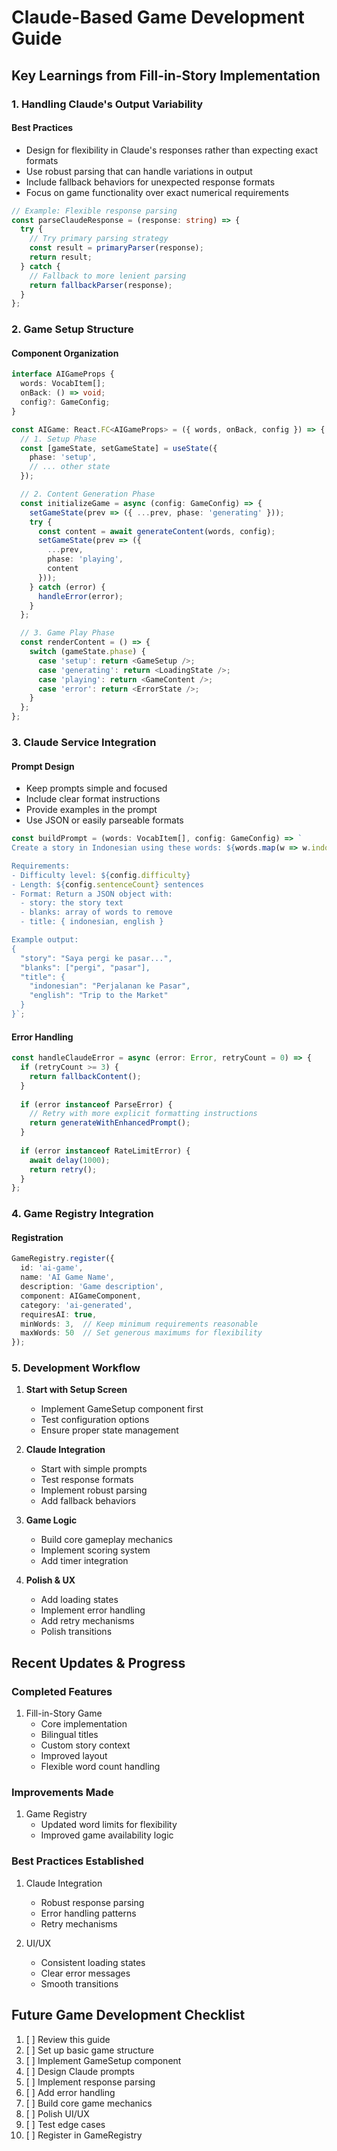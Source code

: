 # Claude-Based Game Development Guide

## Key Learnings from Fill-in-Story Implementation

### 1. Handling Claude's Output Variability

#### Best Practices
- Design for flexibility in Claude's responses rather than expecting exact formats
- Use robust parsing that can handle variations in output
- Include fallback behaviors for unexpected response formats
- Focus on game functionality over exact numerical requirements

```typescript
// Example: Flexible response parsing
const parseClaudeResponse = (response: string) => {
  try {
    // Try primary parsing strategy
    const result = primaryParser(response);
    return result;
  } catch {
    // Fallback to more lenient parsing
    return fallbackParser(response);
  }
};
```

### 2. Game Setup Structure

#### Component Organization
```typescript
interface AIGameProps {
  words: VocabItem[];
  onBack: () => void;
  config?: GameConfig;
}

const AIGame: React.FC<AIGameProps> = ({ words, onBack, config }) => {
  // 1. Setup Phase
  const [gameState, setGameState] = useState({
    phase: 'setup',
    // ... other state
  });

  // 2. Content Generation Phase
  const initializeGame = async (config: GameConfig) => {
    setGameState(prev => ({ ...prev, phase: 'generating' }));
    try {
      const content = await generateContent(words, config);
      setGameState(prev => ({
        ...prev,
        phase: 'playing',
        content
      }));
    } catch (error) {
      handleError(error);
    }
  };

  // 3. Game Play Phase
  const renderContent = () => {
    switch (gameState.phase) {
      case 'setup': return <GameSetup />;
      case 'generating': return <LoadingState />;
      case 'playing': return <GameContent />;
      case 'error': return <ErrorState />;
    }
  };
};
```

### 3. Claude Service Integration

#### Prompt Design
- Keep prompts simple and focused
- Include clear format instructions
- Provide examples in the prompt
- Use JSON or easily parseable formats

```typescript
const buildPrompt = (words: VocabItem[], config: GameConfig) => `
Create a story in Indonesian using these words: ${words.map(w => w.indonesian).join(', ')}

Requirements:
- Difficulty level: ${config.difficulty}
- Length: ${config.sentenceCount} sentences
- Format: Return a JSON object with:
  - story: the story text
  - blanks: array of words to remove
  - title: { indonesian, english }

Example output:
{
  "story": "Saya pergi ke pasar...",
  "blanks": ["pergi", "pasar"],
  "title": {
    "indonesian": "Perjalanan ke Pasar",
    "english": "Trip to the Market"
  }
}`;
```

#### Error Handling
```typescript
const handleClaudeError = async (error: Error, retryCount = 0) => {
  if (retryCount >= 3) {
    return fallbackContent();
  }
  
  if (error instanceof ParseError) {
    // Retry with more explicit formatting instructions
    return generateWithEnhancedPrompt();
  }
  
  if (error instanceof RateLimitError) {
    await delay(1000);
    return retry();
  }
};
```

### 4. Game Registry Integration

#### Registration
```typescript
GameRegistry.register({
  id: 'ai-game',
  name: 'AI Game Name',
  description: 'Game description',
  component: AIGameComponent,
  category: 'ai-generated',
  requiresAI: true,
  minWords: 3,  // Keep minimum requirements reasonable
  maxWords: 50  // Set generous maximums for flexibility
});
```

### 5. Development Workflow

1. **Start with Setup Screen**
   - Implement GameSetup component first
   - Test configuration options
   - Ensure proper state management

2. **Claude Integration**
   - Start with simple prompts
   - Test response formats
   - Implement robust parsing
   - Add fallback behaviors

3. **Game Logic**
   - Build core gameplay mechanics
   - Implement scoring system
   - Add timer integration

4. **Polish & UX**
   - Add loading states
   - Implement error handling
   - Add retry mechanisms
   - Polish transitions

## Recent Updates & Progress

### Completed Features
1. Fill-in-Story Game
   - Core implementation
   - Bilingual titles
   - Custom story context
   - Improved layout
   - Flexible word count handling

### Improvements Made
1. Game Registry
   - Updated word limits for flexibility
   - Improved game availability logic

### Best Practices Established
1. Claude Integration
   - Robust response parsing
   - Error handling patterns
   - Retry mechanisms

2. UI/UX
   - Consistent loading states
   - Clear error messages
   - Smooth transitions

## Future Game Development Checklist

1. [ ] Review this guide
2. [ ] Set up basic game structure
3. [ ] Implement GameSetup component
4. [ ] Design Claude prompts
5. [ ] Implement response parsing
6. [ ] Add error handling
7. [ ] Build core game mechanics
8. [ ] Polish UI/UX
9. [ ] Test edge cases
10. [ ] Register in GameRegistry 